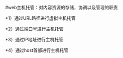 #web主机托管：对内容资源的存储，协调以及管理的职责

*1）通过URL路径进行虚拟主机托管

*2）通过端口号进行主机托管

*3）通过IP地址进行主机托管

*4）通过host首部进行主机托管
